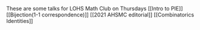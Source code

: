 These are some talks for LOHS Math Club on Thursdays
[[Intro to PIE]]
[[Bijection(1-1 correspondence)]]
[[2021 AHSMC editorial]]
[[Combinatorics Identities]]
